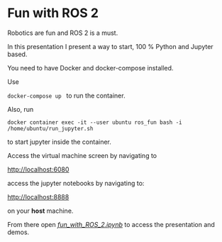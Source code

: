 # Fun with ROS 2

Robotics are fun and ROS 2 is a must.

In this presentation I present a way to start, 100 % Python and Jupyter based.

You need to have Docker and docker-compose installed.

Use 

`docker-compose up ` to run the container.

Also, run 

`docker container exec -it --user ubuntu ros_fun bash -i /home/ubuntu/run_jupyter.sh`

to start jupyter inside the container.

Access the virtual machine screen by navigating to 

[http://localhost:6080](http://localhost:6080)

access the jupyter notebooks by navigating to:

[http://localhost:8888](http://localhost:8888) 

on your **host** machine. 

From there open [*fun_with_ROS_2.ipynb*](http://localhost:8888/fun_with_ROS_2.ipynb) to access the presentation and demos.
